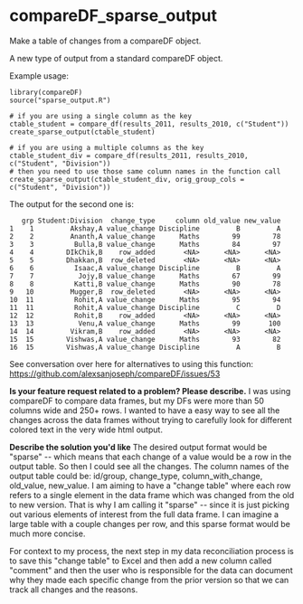 # compareDF_sparse_output
Make a table of changes from a compareDF object.

A new type of output from a standard compareDF object.

Example usage:

    library(compareDF)
    source("sparse_output.R")

    # if you are using a single column as the key
    ctable_student = compare_df(results_2011, results_2010, c("Student"))
    create_sparse_output(ctable_student)

    # if you are using a multiple columns as the key
    ctable_student_div = compare_df(results_2011, results_2010, c("Student", "Division"))
    # then you need to use those same column names in the function call
    create_sparse_output(ctable_student_div, orig_group_cols = c("Student", "Division"))

The output for the second one is:

       grp Student:Division  change_type     column old_value new_value
    1    1         Akshay,A value_change Discipline         B         A
    2    2         Ananth,A value_change      Maths        99        78
    3    3          Bulla,B value_change      Maths        84        97
    4    4        DIkChik,B    row_added       <NA>      <NA>      <NA>
    5    5        Dhakkan,B  row_deleted       <NA>      <NA>      <NA>
    6    6          Isaac,A value_change Discipline         B         A
    7    7           Jojy,B value_change      Maths        67        99
    8    8          Katti,B value_change      Maths        90        78
    9   10         Mugger,B  row_deleted       <NA>      <NA>      <NA>
    10  11          Rohit,A value_change      Maths        95        94
    11  11          Rohit,A value_change Discipline         C         D
    12  12          Rohit,B    row_added       <NA>      <NA>      <NA>
    13  13           Venu,A value_change      Maths        99       100
    14  14         Vikram,B    row_added       <NA>      <NA>      <NA>
    15  15        Vishwas,A value_change      Maths        93        82
    16  15        Vishwas,A value_change Discipline         A         B



See conversation over here for alternatives to using this function:
https://github.com/alexsanjoseph/compareDF/issues/53

**Is your feature request related to a problem? Please describe.**
I was using compareDF to compare data frames, but my DFs were more than 50 columns wide and 250+ rows. I wanted to have a easy way to see all the changes across the data frames without trying to carefully look for different colored text in the very wide html output.

**Describe the solution you'd like**
The desired output format would be "sparse" -- which means that each change of a value would be a row in the output table. So then I could see all the changes. The column names of the output table could be: id/group, change_type, column_with_change, old_value, new_value. I am aiming to have a "change table" where each row refers to a single element in the data frame which was changed from the old to new version. That is why I am calling it "sparse" -- since it is just picking out various elements of interest from the full data frame. I can imagine a large table with a couple changes per row, and this sparse format would be much more concise.

For context to my process, the next step in my data reconciliation process is to save this "change table" to Excel and then add a new column called "comment" and then the user who is responsible for the data can document why they made each specific change from the prior version so that we can track all changes and the reasons.


